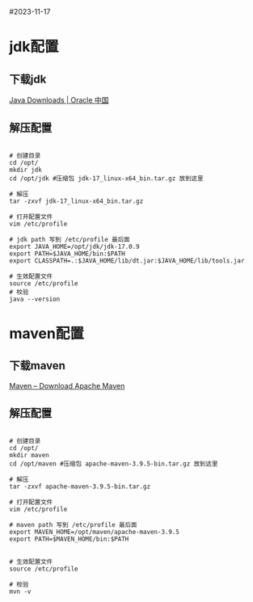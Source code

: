 #2023-11-17
# jdk配置

## 下载jdk

[Java Downloads | Oracle 中国](https://www.oracle.com/cn/java/technologies/downloads/#java17)
## 解压配置

```shell

# 创建目录
cd /opt/
mkdir jdk
cd /opt/jdk #压缩包 jdk-17_linux-x64_bin.tar.gz 放到这里

# 解压
tar -zxvf jdk-17_linux-x64_bin.tar.gz

# 打开配置文件
vim /etc/profile

# jdk path 写到 /etc/profile 最后面
export JAVA_HOME=/opt/jdk/jdk-17.0.9
export PATH=$JAVA_HOME/bin:$PATH
export CLASSPATH=.:$JAVA_HOME/lib/dt.jar:$JAVA_HOME/lib/tools.jar

# 生效配置文件
source /etc/profile
# 校验
java --version
```

# maven配置

## 下载maven

[Maven – Download Apache Maven](https://maven.apache.org/download.cgi)
## 解压配置

```shell

# 创建目录
cd /opt/
mkdir maven
cd /opt/maven #压缩包 apache-maven-3.9.5-bin.tar.gz 放到这里

# 解压
tar -zxvf apache-maven-3.9.5-bin.tar.gz

# 打开配置文件
vim /etc/profile

# maven path 写到 /etc/profile 最后面
export MAVEN_HOME=/opt/maven/apache-maven-3.9.5
export PATH=$MAVEN_HOME/bin:$PATH


# 生效配置文件
source /etc/profile

# 校验
mvn -v 
```